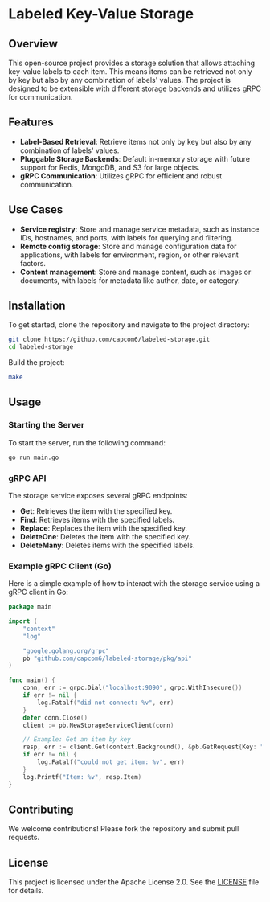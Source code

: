# Labeled Key-Value Storage

## Overview

This open-source project provides a storage solution that allows attaching key-value labels to each item. This means items can be retrieved not only by key but also by any combination of labels' values. The project is designed to be extensible with different storage backends and utilizes gRPC for communication.

## Features

- **Label-Based Retrieval**: Retrieve items not only by key but also by any combination of labels' values.
- **Pluggable Storage Backends**: Default in-memory storage with future support for Redis, MongoDB, and S3 for large objects.
- **gRPC Communication**: Utilizes gRPC for efficient and robust communication.

## Use Cases

- **Service registry**: Store and manage service metadata, such as instance IDs, hostnames, and ports, with labels for querying and filtering.
- **Remote config storage**: Store and manage configuration data for applications, with labels for environment, region, or other relevant factors.
- **Content management**: Store and manage content, such as images or documents, with labels for metadata like author, date, or category.

## Installation

To get started, clone the repository and navigate to the project directory:

```sh
git clone https://github.com/capcom6/labeled-storage.git
cd labeled-storage
```

Build the project:

```sh
make
```

## Usage

### Starting the Server

To start the server, run the following command:

```sh
go run main.go
```

### gRPC API

The storage service exposes several gRPC endpoints:

- **Get**: Retrieves the item with the specified key.
- **Find**: Retrieves items with the specified labels.
- **Replace**: Replaces the item with the specified key.
- **DeleteOne**: Deletes the item with the specified key.
- **DeleteMany**: Deletes items with the specified labels.

### Example gRPC Client (Go)

Here is a simple example of how to interact with the storage service using a gRPC client in Go:

```go
package main

import (
    "context"
    "log"

    "google.golang.org/grpc"
    pb "github.com/capcom6/labeled-storage/pkg/api"
)

func main() {
    conn, err := grpc.Dial("localhost:9090", grpc.WithInsecure())
    if err != nil {
        log.Fatalf("did not connect: %v", err)
    }
    defer conn.Close()
    client := pb.NewStorageServiceClient(conn)

    // Example: Get an item by key
    resp, err := client.Get(context.Background(), &pb.GetRequest{Key: "exampleKey"})
    if err != nil {
        log.Fatalf("could not get item: %v", err)
    }
    log.Printf("Item: %v", resp.Item)
}
```

## Contributing

We welcome contributions! Please fork the repository and submit pull requests.

## License

This project is licensed under the Apache License 2.0. See the [LICENSE](LICENSE) file for details.
